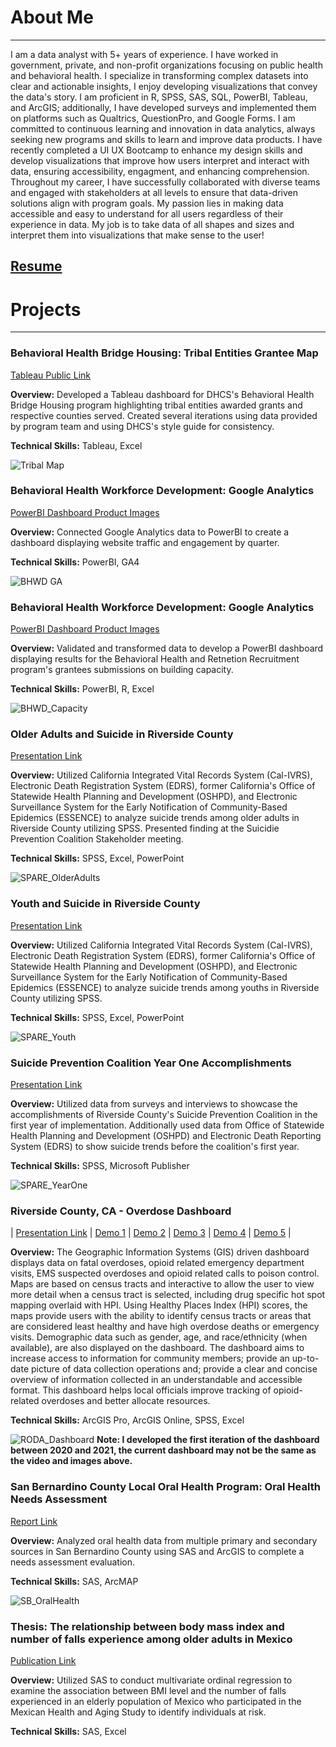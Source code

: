 # About Me
* * *
I am a data analyst with 5+ years of experience. I have worked in government, private, and non-profit organizations focusing on public health and behavioral health. I specialize in transforming complex datasets into clear and actionable insights, I enjoy developing visualizations that convey the data's story. I am proficient in R, SPSS, SAS, SQL, PowerBI, Tableau, and ArcGIS; additionally, I have developed surveys and implemented them on platforms such as Qualtrics, QuestionPro, and Google Forms. I am committed to continuous learning and innovation in data analytics, always seeking new programs and skills to learn and improve data products. I have recently completed a UI UX Bootcamp to enhance my design skills and develop visualizations that improve how users interpret and interact with data, ensuring accessibility, engagment, and enhancing comprehension. Throughout my career, I have successfully collaborated with diverse teams and engaged with stakeholders at all levels to ensure that data-driven solutions align with program goals. My passion lies in making data accessible and easy to understand for all users regardless of their experience in data. My job is to take data of all shapes and sizes and interpret them into visualizations that make sense to the user! 

## [Resume](/assets/PDFs/Resume20240527.pdf)

# Projects
* * *
### Behavioral Health Bridge Housing: Tribal Entities Grantee Map
[Tableau Public Link](https://public.tableau.com/app/profile/ds.notifications/viz/DATA-643-BHBH-TribalMapv2024_5_20_17164173451340/TribalEntitiesMapFINAL)

**Overview:** Developed a Tableau dashboard for DHCS's Behavioral Health Bridge Housing program highlighting tribal entities awarded grants and respective counties served. Created several iterations using data provided by program team and using DHCS's style guide for consistency.

**Technical Skills:** Tableau, Excel

![Tribal Map](/assets/img/tribalmap.png)

### Behavioral Health Workforce Development: Google Analytics 
[PowerBI Dashboard Product Images](/assets/PDFs/BHWD_GA.pdf)

**Overview:** Connected Google Analytics data to PowerBI to create a dashboard displaying website traffic and engagement by quarter.

**Technical Skills:** PowerBI, GA4

![BHWD GA](/assets/img/BHWDGA.png)

### Behavioral Health Workforce Development: Google Analytics 
[PowerBI Dashboard Product Images](/assets/PDFs/BHRR_Capacity.pdf)

**Overview:** Validated and transformed data to develop a PowerBI dashboard displaying results for the Behavioral Health and Retnetion Recruitment program's grantees submissions on building capacity.

**Technical Skills:** PowerBI, R, Excel

![BHWD_Capacity](/assets/img/BHRRCapacity.png)

### Older Adults and Suicide in Riverside County
[Presentation Link](https://www.rivcospc.org/sites/default/files/DATA/pdfs/Older%20Adults%20and%20Suicide%20in%20Riverside%20County.pdf)

**Overview:** Utilized California Integrated Vital Records System (Cal-IVRS), Electronic Death Registration System (EDRS), former California's Office of Statewide Health Planning and Development (OSHPD), and Electronic Surveillance System for the Early Notification of Community-Based Epidemics (ESSENCE) to analyze suicide trends among older adults in Riverside County utilizing SPSS. Presented finding at the Suicidie Prevention Coalition Stakeholder meeting.

**Technical Skills:** SPSS, Excel, PowerPoint

![SPARE_OlderAdults](/assets/img/SPARE_OlderAdults.png)

### Youth and Suicide in Riverside County
[Presentation Link](https://www.rivcospc.org/sites/default/files/DATA/pdfs/Youth%20and%20Suicide%20in%20Riverside%20County.pdf)

**Overview:** Utilized California Integrated Vital Records System (Cal-IVRS), Electronic Death Registration System (EDRS), former California's Office of Statewide Health Planning and Development (OSHPD), and Electronic Surveillance System for the Early Notification of Community-Based Epidemics (ESSENCE) to analyze suicide trends among youths in Riverside County utilizing SPSS.

**Technical Skills:** SPSS, Excel, PowerPoint

![SPARE_Youth](/assets/img/SPARE_Youth.png)

### Suicide Prevention Coalition Year One Accomplishments
[Presentation Link](https://www.rivcospc.org/sites/default/files/DATA/pdfs/Year%20One%20Accomplishments%20Infographic%20NEW%20LOGO%20PDF%20.pdf)

**Overview:** Utilized data from surveys and interviews to showcase the accomplishments of Riverside County's Suicide Prevention Coalition in the first year of implementation. Additionally used data from Office of Statewide Health Planning and Development (OSHPD) and Electronic Death Reporting System (EDRS) to show suicide trends before the coalition's first year.

**Technical Skills:** SPSS, Microsoft Publisher

![SPARE_YearOne](/assets/img/SPARE_YearOne.png)

### Riverside County, CA - Overdose Dashboard
| [Presentation Link](/assets/PDFs/RODA_Dashboard.pdf) | [Demo 1](/assets/img/Demo_1.mp4) | [Demo 2](/assets/img/Demo_2.mp4) | [Demo 3](/assets/img/Demo_3.mp4) | [Demo 4](/assets/img/Demo_4.mp4) | [Demo 5](/assets/img/Demo_5.mp4) |

**Overview:** The Geographic Information Systems (GIS) driven dashboard displays data on fatal overdoses, opioid related emergency department visits, EMS suspected overdoses and opioid related calls to poison control. Maps are based on census tracts and interactive to allow the user to view more detail when a census tract is selected, including drug specific hot spot mapping overlaid with HPI. Using Healthy Places Index (HPI) scores, the maps provide users with the ability to identify census tracts or areas that are considered least healthy and have high overdose deaths or emergency visits. Demographic data such as gender, age, and race/ethnicity (when available), are also displayed on the dashboard. The dashboard aims to increase access to information for community members; provide an up-to-date picture of data collection operations and; provide a clear and concise overview of information collected in an understandable and accessible format. This dashboard helps local officials improve tracking of opioid-related overdoses and better allocate resources.

**Technical Skills:** ArcGIS Pro, ArcGIS Online, SPSS, Excel

![RODA_Dashboard](/assets/img/RODA_Dashboard.png)
**Note: I developed the first iteration of the dashboard between 2020 and 2021, the current dashboard may not be the same as the video and images above.**

### San Bernardino County Local Oral Health Program: Oral Health Needs Assessment
[Report Link](https://smilesbc.org/wp-content/uploads/sites/40/2020/03/SB-Oral-Health-Needs-Assessment_FINAL-9-27-19.pdf)

**Overview:** Analyzed oral health data from multiple primary and secondary sources in San Bernardino County using SAS and ArcGIS to complete a needs assessment evaluation.  

**Technical Skills:** SAS, ArcMAP

![SB_OralHealth](/assets/img/SB_OralHealth.png)

### Thesis: The relationship between body mass index and number of falls experience among older adults in Mexico
[Publication Link](https://www.proquest.com/openview/5581d63c62af95b6ff1e81af8a9df4b7/1.pdf?pq-origsite=gscholar&cbl=18750)

**Overview:** Utilized SAS to conduct multivariate ordinal regression to examine the association between BMI level and the number of falls experienced in an elderly population of Mexico who participated in the Mexican Health and Aging Study to identify individuals at risk. 

**Technical Skills:** SAS, Excel
